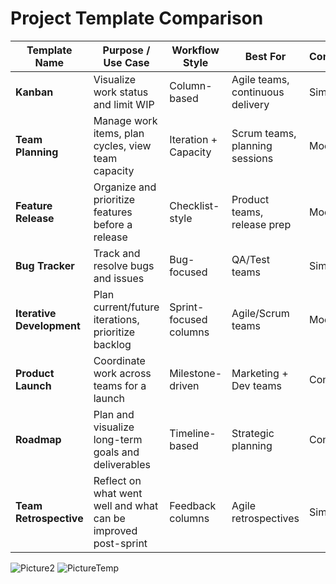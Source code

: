 # Project Template Comparison

| Template Name           | Purpose / Use Case                                                               | Workflow Style         | Best For                               | Complexity | WIP Limiting |
|------------------------|-----------------------------------------------------------------------------------|------------------------|----------------------------------------|------------|--------------|
| **Kanban**             | Visualize work status and limit WIP                                              | Column-based           | Agile teams, continuous delivery       | Simple     |  Yes        |
| **Team Planning**      | Manage work items, plan cycles, view team capacity                               | Iteration + Capacity   | Scrum teams, planning sessions         | Moderate   | No         |
| **Feature Release**    | Organize and prioritize features before a release                                | Checklist-style        | Product teams, release prep            | Moderate   |  No         |
| **Bug Tracker**        | Track and resolve bugs and issues                                                 | Bug-focused            | QA/Test teams                          | Simple     |  No         |
| **Iterative Development** | Plan current/future iterations, prioritize backlog                          | Sprint-focused columns | Agile/Scrum teams                      | Moderate   |  Partial    |
| **Product Launch**     | Coordinate work across teams for a launch                                        | Milestone-driven       | Marketing + Dev teams                  | Complex    |  No         |
| **Roadmap**            | Plan and visualize long-term goals and deliverables                              | Timeline-based         | Strategic planning                     | Complex    |  No         |
| **Team Retrospective** | Reflect on what went well and what can be improved post-sprint                   | Feedback columns       | Agile retrospectives                   | Simple     | No         |




![Picture2](https://github.com/user-attachments/assets/0e5417f2-9725-4bea-bebf-db50713ba52e)
![PictureTemp](https://github.com/user-attachments/assets/664ae83a-1d09-4c63-afdb-17c770e9ae1c)
